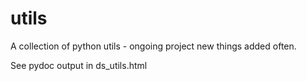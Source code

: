# utils
A collection of python utils - ongoing project new things added often.

See pydoc output in ds_utils.html
